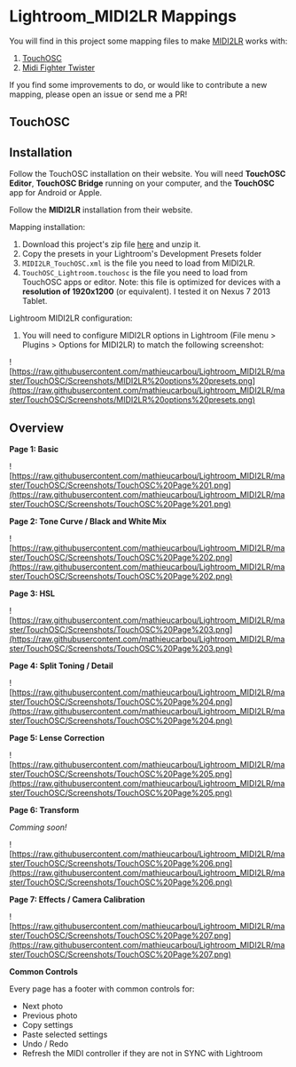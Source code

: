 # Lightroom_MIDI2LR Mappings

You will find in this project some mapping files to make [MIDI2LR](http://rsjaffe.github.io/MIDI2LR/) works with:

1. [TouchOSC](http://hexler.net/software/touchosc-android)
2. [Midi Fighter Twister](https://store.djtechtools.com/products/midi-fighter-twister)

If you find some improvements to do, or would like to contribute a new mapping, please open an issue or send me a PR!

## TouchOSC

## Installation

Follow the TouchOSC installation on their website. You will need __TouchOSC Editor__, __TouchOSC Bridge__ running on your computer, and the __TouchOSC__ app for Android or Apple.

Follow the __MIDI2LR__ installation from their website.

Mapping installation:

1. Download this project's zip file [here](https://github.com/mathieucarbou/Lightroom_MIDI2LR/archive/master.zip) and unzip it.
2. Copy the presets in your Lightroom's Development Presets folder
3. `MIDI2LR_TouchOSC.xml` is the file you need to load from MIDI2LR.
4. `TouchOSC_Lightroom.touchosc` is the file you need to load from TouchOSC apps or editor. Note: this file is optimized for devices with a __resolution of 1920x1200__ (or equivalent). I tested it on Nexus 7 2013 Tablet.

Lightroom MIDI2LR configuration:

1. You will need to configure MIDI2LR options in Lightroom (File menu > Plugins > Options for MIDI2LR) to match the following screenshot:

![https://raw.githubusercontent.com/mathieucarbou/Lightroom_MIDI2LR/master/TouchOSC/Screenshots/MIDI2LR%20options%20presets.png](https://raw.githubusercontent.com/mathieucarbou/Lightroom_MIDI2LR/master/TouchOSC/Screenshots/MIDI2LR%20options%20presets.png)

## Overview

__Page 1: Basic__

![https://raw.githubusercontent.com/mathieucarbou/Lightroom_MIDI2LR/master/TouchOSC/Screenshots/TouchOSC%20Page%201.png](https://raw.githubusercontent.com/mathieucarbou/Lightroom_MIDI2LR/master/TouchOSC/Screenshots/TouchOSC%20Page%201.png)

__Page 2: Tone Curve / Black and White Mix__

![https://raw.githubusercontent.com/mathieucarbou/Lightroom_MIDI2LR/master/TouchOSC/Screenshots/TouchOSC%20Page%202.png](https://raw.githubusercontent.com/mathieucarbou/Lightroom_MIDI2LR/master/TouchOSC/Screenshots/TouchOSC%20Page%202.png)

__Page 3: HSL__

![https://raw.githubusercontent.com/mathieucarbou/Lightroom_MIDI2LR/master/TouchOSC/Screenshots/TouchOSC%20Page%203.png](https://raw.githubusercontent.com/mathieucarbou/Lightroom_MIDI2LR/master/TouchOSC/Screenshots/TouchOSC%20Page%203.png)

__Page 4: Split Toning / Detail__

![https://raw.githubusercontent.com/mathieucarbou/Lightroom_MIDI2LR/master/TouchOSC/Screenshots/TouchOSC%20Page%204.png](https://raw.githubusercontent.com/mathieucarbou/Lightroom_MIDI2LR/master/TouchOSC/Screenshots/TouchOSC%20Page%204.png)

__Page 5: Lense Correction__

![https://raw.githubusercontent.com/mathieucarbou/Lightroom_MIDI2LR/master/TouchOSC/Screenshots/TouchOSC%20Page%205.png](https://raw.githubusercontent.com/mathieucarbou/Lightroom_MIDI2LR/master/TouchOSC/Screenshots/TouchOSC%20Page%205.png)

__Page 6: Transform__

_Comming soon!_

![https://raw.githubusercontent.com/mathieucarbou/Lightroom_MIDI2LR/master/TouchOSC/Screenshots/TouchOSC%20Page%206.png](https://raw.githubusercontent.com/mathieucarbou/Lightroom_MIDI2LR/master/TouchOSC/Screenshots/TouchOSC%20Page%206.png)

__Page 7: Effects / Camera Calibration__

![https://raw.githubusercontent.com/mathieucarbou/Lightroom_MIDI2LR/master/TouchOSC/Screenshots/TouchOSC%20Page%207.png](https://raw.githubusercontent.com/mathieucarbou/Lightroom_MIDI2LR/master/TouchOSC/Screenshots/TouchOSC%20Page%207.png)

__Common Controls__

Every page has a footer with common controls for:

- Next photo
- Previous photo
- Copy settings
- Paste selected settings
- Undo / Redo
- Refresh the MIDI controller if they are not in SYNC with Lightroom

